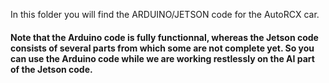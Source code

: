 In this folder you will find the ARDUINO/JETSON code for the AutoRCX car.

#### Note that the Arduino code is fully functionnal, whereas the Jetson code consists of several parts from which some are not complete yet. So you can use the Arduino code while we are working restlessly on the AI part of the Jetson code.
